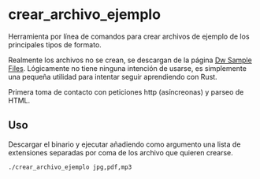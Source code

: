 # crear_archivo_ejemplo
Herramienta por línea de comandos para crear archivos de ejemplo de los principales tipos de formato. 

Realmente los archivos no se crean, se descargan de la página [Dw Sample Files](https://www.dwsamplefiles.com). Lógicamente no tiene ninguna intención de usarse, es simplemente una pequeña utilidad para intentar seguir aprendiendo con Rust. 

Primera toma de contacto con peticiones http (asíncreonas) y parseo de HTML.

## Uso
Descargar el binario y ejecutar añadiendo como argumento una lista de extensiones separadas por coma de los archivo que quieren crearse.
```text
./crear_archivo_ejemplo jpg,pdf,mp3
```